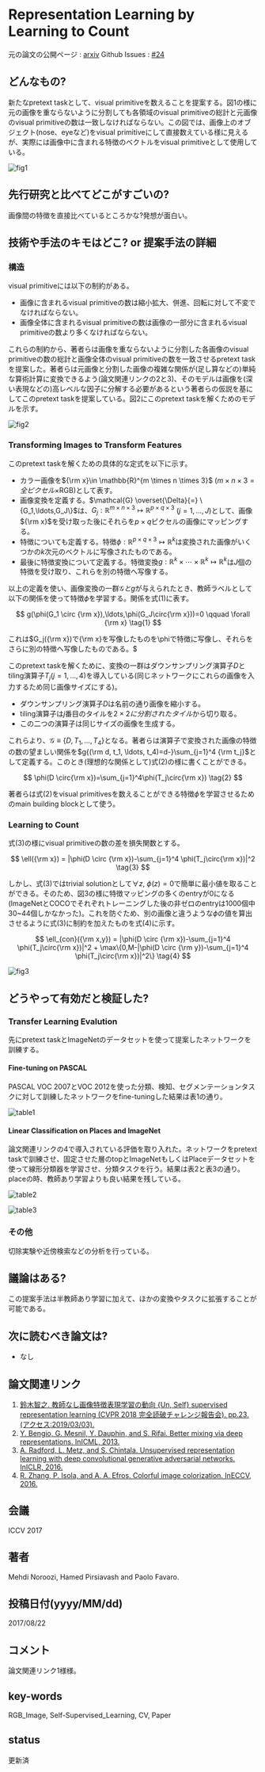 # Representation Learning by Learning to Count

元の論文の公開ページ : [arxiv](https://arxiv.org/abs/1708.06734)
Github Issues : [#24](https://github.com/Obarads/obarads.github.io/issues/24)

## どんなもの?
新たなpretext taskとして、visual primitiveを数えることを提案する。図1の様に元の画像を重ならないように分割しても各領域のvisual primitiveの総計と元画像のvisual primitiveの数は一致しなければならない。この図では、画像上のオブジェクト(nose、eyeなど)をvisual primitiveにして直接数えている様に見えるが、実際には画像中に含まれる特徴のベクトルをvisual primitiveとして使用している。

![fig1](img/RLbLtC/fig1.png)

## 先行研究と比べてどこがすごいの?
画像間の特徴を直接比べているところかな?発想が面白い。

## 技術や手法のキモはどこ? or 提案手法の詳細
### 構造
visual primitiveには以下の制約がある。
- 画像に含まれるvisual primitiveの数は縮小拡大、併進、回転に対して不変でなければならない。
- 画像全体に含まれるvisual primitiveの数は画像の一部分に含まれるvisual primitiveの数より多くなければならない。

これらの制約から、著者らは画像を重ならないように分割した各画像のvisual primitiveの数の総計と画像全体のvisual primitiveの数を一致させるpretext taskを提案した。著者らは元画像と分割した画像の複雑な関係が(足し算などの)単純な算術計算に変換できるよう(論文関連リンクの2と3)、そのモデルは画像を(深い表現などの)高レベルな因子に分解する必要があるという著者らの仮説を基にしてこのpretext taskを提案している。図2にこのpretext taskを解くためのモデルを示す。

![fig2](img/RLbLtC/fig2.png)

### Transforming Images to Transform Features

このpretext taskを解くための具体的な定式を以下に示す。

- カラー画像を${\rm x}\in \mathbb{R}^{m \times n \times 3}$ ($m \times n \times 3 = 全ピクセル \times$RGB)として表す。
- 画像変換を定義する。$\mathcal{G} \overset{\Delta}{=} \{G_1,\ldots,G_J\}$は、$G_j:\mathbb{R}^{m \times n \times 3} \mapsto \mathbb{R}^{p \times q \times 3}$ $(j=1,\ldots,J)$として、画像${\rm x}$を受け取った後にそれらを$p \times q$ピクセルの画像にマッピングする。
- 特徴についても定義する。特徴$\phi:\mathbb{R}^{p \times q \times 3} \mapsto \mathbb{R}^k$は変換された画像がいくつかの$k$次元のベクトルに写像されたものである。
- 最後に特徴変換について定義する。特徴変換$g:\mathbb{R}^k\times \cdots \times \mathbb{R}^k \mapsto \mathbb{R}^k$は$J$個の特徴を受け取り、これらを別の特徴へ写像する。

以上の定義を使い、画像変換の一群$\mathcal{G}とg$が与えられたとき、教師ラベルとして以下の関係を使って特徴$\phi$を学習する。関係を式(1)に表す。

$$
g(\phi(G_1 \circ {\rm x}),\ldots,\phi(G_J\circ{\rm x}))=0 \qquad \forall {\rm x} \tag{1}
$$

これは$G_j({\rm x})で{\rm x}を写像したものを\phiで特徴に写像し、それらをさらに別の特徴へ写像したものである。$

このpretext taskを解くために、変換の一群はダウンサンプリング演算子$D$とtiling演算子$T_j$($j=1,\ldots,4$)を導入している(同じネットワークにこれらの画像を入力するため同じ画像サイズにする)。

- ダウンサンプリング演算子$D$は名前の通り画像を縮小する。
- tiling演算子は$j$番目のタイルを$2\times 2に分割されたタイル$から切り取る。
- この二つの演算子は同じサイズの画像を生成する。

これらより、$\mathcal{G}\equiv\{D,T_1,\ldots,T_4\}$となる。著者らは演算子で変換された画像の特徴の数の望ましい関係を$g{(\rm d, t_1, \ldots, t_4)=d-}\sum_{j=1}^4 {\rm t_j}$として定義する。このとき(理想的な関係として)式(2)の様に書くことができる。

$$
\phi(D \circ{\rm x})=\sum_{j=1}^4\phi(T_j\circ{\rm x}) \tag{2}
$$

著者らは式(2)をvisual primitivesを数えることができる特徴$\phi$を学習させるためのmain building blockとして使う。

### Learning to Count
式(3)の様にvisual primitiveの数の差を損失関数とする。

$$
\ell({\rm x}) = |\phi(D \circ {\rm x})-\sum_{j=1}^4 \phi(T_j\circ{\rm x})|^2 \tag{3}
$$

しかし、式(3)ではtrivial solutionとして$\forall z, \ \phi(z)=0$で簡単に最小値を取ることができる。そのため、図3の様に特徴マッピングの多くのentryが0になる(ImageNetとCOCOでそれぞれトレーニングした後の非ゼロのentryは1000個中30~44個しかなかった)。これを防ぐため、別の画像と違うような$\phi$の値を算出させるように式(3)に制約を加えたものを式(4)に示す。

$$
\ell_{con}({\rm x,y}) = |\phi(D \circ {\rm x})-\sum_{j=1}^4 \phi(T_j\circ{\rm x})|^2 + \max\{0,M-|\phi(D \circ {\rm y})-\sum_{j=1}^4 \phi(T_j\circ{\rm x})|^2\} \tag{4}
$$

![fig3](img/RLbLtC/fig3.png)

## どうやって有効だと検証した?
### Transfer Learning Evalution
先にpretext taskとImageNetのデータセットを使って提案したネットワークを訓練する。

#### Fine-tuning on PASCAL
PASCAL VOC 2007とVOC 2012を使った分類、検知、セグメンテーションタスクに対して訓練したネットワークをfine-tuningした結果は表1の通り。

![table1](img/RLbLtC/table1.png)

#### Linear Classification on Places and ImageNet
論文関連リンクの4で導入されている評価を取り入れた。ネットワークをpretext taskで訓練させ、固定させた層のtopとImageNetもしくはPlaceデータセットを使って線形分類器を学習させ、分類タスクを行う。結果は表2と表3の通り。placeの時、教師あり学習よりも良い結果を残している。

![table2](img/RLbLtC/table2.png)

![table3](img/RLbLtC/table3.png)

### その他
切除実験や近傍検索などの分析を行っている。

## 議論はある?
この提案手法は半教師あり学習に加えて、ほかの変換やタスクに拡張することが可能である。

## 次に読むべき論文は?
- なし

## 論文関連リンク
1. [鈴木智之. 教師なし画像特徴表現学習の動向 {Un, Self} supervised representation learning (CVPR 2018 完全読破チャレンジ報告会). pp.23. (アクセス:2019/03/03).](https://www.slideshare.net/cvpaperchallenge/un-self-supervised-representation-learning-cvpr-2018)
1. [Y. Bengio, G. Mesnil, Y. Dauphin, and S. Rifai. Better mixing via deep representations. InICML, 2013.](https://arxiv.org/abs/1207.4404)
2. [A. Radford, L. Metz, and S. Chintala. Unsupervised representation learning with deep convolutional generative adversarial networks. InICLR, 2016.](https://arxiv.org/abs/1511.06434)
4. [R. Zhang, P. Isola, and A. A. Efros. Colorful image colorization. InECCV, 2016.](https://arxiv.org/abs/1603.08511)


## 会議
ICCV 2017

## 著者
Mehdi Noroozi, Hamed Pirsiavash and Paolo Favaro.

## 投稿日付(yyyy/MM/dd)
2017/08/22

## コメント
論文関連リンク1様様。

## key-words
RGB_Image, Self-Supervised_Learning, CV, Paper

## status
更新済